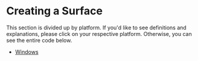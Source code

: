 # Creating a Surface

This section is divided up by platform. If you'd like to see definitions and explanations, please click on your respective platform. Otherwise, you can see the entire code below.

- [Windows](./windows.md)